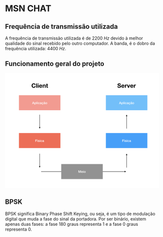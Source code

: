 # MSN CHAT 

## Frequência de transmissão utilizada

A frequência de transmissão utilizada é de 2200 _Hz_ devido à melhor qualidade do sinal recebido pelo outro computador. A banda, é o dobro da frequência utilizada: 4400 _Hz_.

## Funcionamento geral do projeto
![diagrama de camada](./img/diagrama_camada.jpeg)

## BPSK
BPSK significa Binary Phase Shift Keying, ou seja, é um tipo de modulação digital que muda a fase do sinal da portadora. Por ser binário, existem apenas duas fases: a fase 180 graus representa 1 e a fase 0 graus representa 0.


